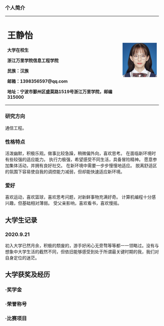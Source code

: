 ### 个人简介

<table border="0">
  <tr>
    <td width="75%">
      <h1>王静怡</h1>
      <p><b>大学在校生</b></p>
      <p><b>浙江万里学院信息工程学院</b></p>
      <p><b>民族：汉族</b></p>
      <p><b>邮箱：1398356597@qq.com</b></p>
      <p><b>地址：宁波市鄞州区盛莫路1519号浙江万里学院，邮编315000</b></p>
    </td>
    <td width="25%">
      <img src="/30658B4E-6BC6-48FF-BFB9-9ED55FB6FFDC.jpeg" width="100%">   
    </td>
  </tr>
</table>




### 研究方向
通信工程。

### 性格特点

活泼幽默，积极乐观。做事比较急躁，稍微偏外向，喜欢思考。 
在面临新环境时有些较强的适应能力。
执行力极强，希望感受不同生活，具备冒险精神。
愿意参加集体活动，并拥有良好社交。 在新环境中需要一步步慢慢地适应。
脱离舒适区的氛围下容易使自我的调控能力减弱，但却能快速适应新环境。

### 爱好
喜欢运动，喜欢篮球，喜欢思考问题，对新鲜事物充满好奇。
计算机编程十分感兴趣，但基础相对薄弱。
受父亲影响，喜欢看书，喜欢慢摇。

## 大学生记录
### 2020.9.21 
初入大学已然月余，积极的颓废的，游手好闲心无旁骛等等都一一领略过。没有与想象中大学生活的截然不同，但依旧能够感受到处于所谓最关键时期的我，我们对自身定位的迷茫。
## 大学获奖及经历
### ·奖学金
### ·荣誉称号
### ·比赛项目

